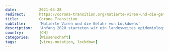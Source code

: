 ```yaml
---
date:          2021-03-28
redirect:      https://corona-transition.org/mutierte-viren-und-die-gefahr-von-lockdowns
title:         Corona Transition
subtitle:      'Mutierte Viren und die Gefahr von Lockdowns'
description:   'Anfang 2020 starteten wir ein landesweites epidemiologisches Experiment mit dem Ziel, die Sterblichkeitsrate des neuartigen SARS-CoV-2-Virus zu (...)'
country:       [CH]
categories:    [Wissenschaft]
tags:          [virus-mutation, lockdown]
---
```

